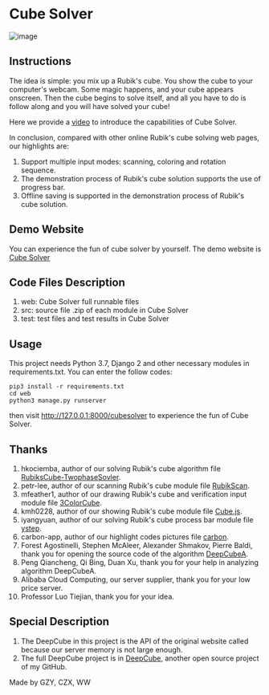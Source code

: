 # Cube Solver
![image](https://czx.ac.cn/static/static/media/logo.4bd204f82.svg)
## Instructions
The idea is simple: you mix up a Rubik's cube. You show the cube to your computer's webcam. Some magic happens, and your cube appears onscreen. Then the cube begins to solve itself, and all you have to do is follow along and you will have solved your cube!

Here we provide a [video](https://www.bilibili.com/video/av76684072?zw) to introduce the capabilities of Cube Solver. 

In conclusion, compared with other online Rubik's cube solving web pages, our highlights are: 

1. Support multiple input modes: scanning, coloring and rotation sequence. 
2. The demonstration process of Rubik's cube solution supports the use of progress bar. 
3. Offline saving is supported in the demonstration process of Rubik's cube solution.

## Demo Website
You can experience the fun of cube solver by yourself. The demo website is [Cube Solver](https://czx.ac.cn/cubesolver)

## Code Files Description
1. web: Cube Solver full runnable files
2. src: source file .zip of each module in Cube Solver
3. test: test files and test results in Cube Solver

## Usage
This project needs Python 3.7, Django 2 and other necessary modules in requirements.txt. You can enter the follow codes:
```
pip3 install -r requirements.txt
cd web
python3 manage.py runserver
```
then visit http://127.0.0.1:8000/cubesolver to experience the fun of Cube Solver.

## Thanks
1. hkociemba, author of our solving Rubik's cube algorithm file [RubiksCube-TwophaseSovler](https://github.com/hkociemba/rubikscube-twophasesolver).
2. petr-lee, author of our scanning Rubik's cube module file [RubikScan](https://github.com/petr-lee/RubikScan).
3. mfeather1, author of our drawing Rubik's cube and verification input module file [3ColorCube](https://github.com/mfeather1/3ColorCube).
4. kmh0228, author of our showing Rubik's cube module file [Cube.js](https://github.com/kmh0228/kmh0228.github.com/tree/master/study/Cube).
5. iyangyuan, author of our solving Rubik's cube process bar module file [ystep](https://github.com/iyangyuan/ystep).
6. carbon-app, author of our highlight codes pictures file [carbon](https://github.com/carbon-app/carbon).
7. Forest Agostinelli, Stephen McAleer, Alexander Shmakov, Pierre Baldi, thank you for opening the source code of the algorithm [DeepCubeA](https://codeocean.com/capsule/5723040/tree/v1).
8. Peng Qiancheng, Qi Bing, Duan Xu, thank you for your help in analyzing algorithm DeepCubeA.
9. Alibaba Cloud Computing, our server supplier, thank you for your low price server.
10. Professor Luo Tiejian, thank you for your idea.

## Special Description
1. The DeepCube in this project is the API of the original website called because our server memory is not large enough.
2. The full DeepCube project is in [DeepCube](https://github.com/x5g/DeepCube), another open source project of my GitHub.



Made by GZY, CZX, WW
